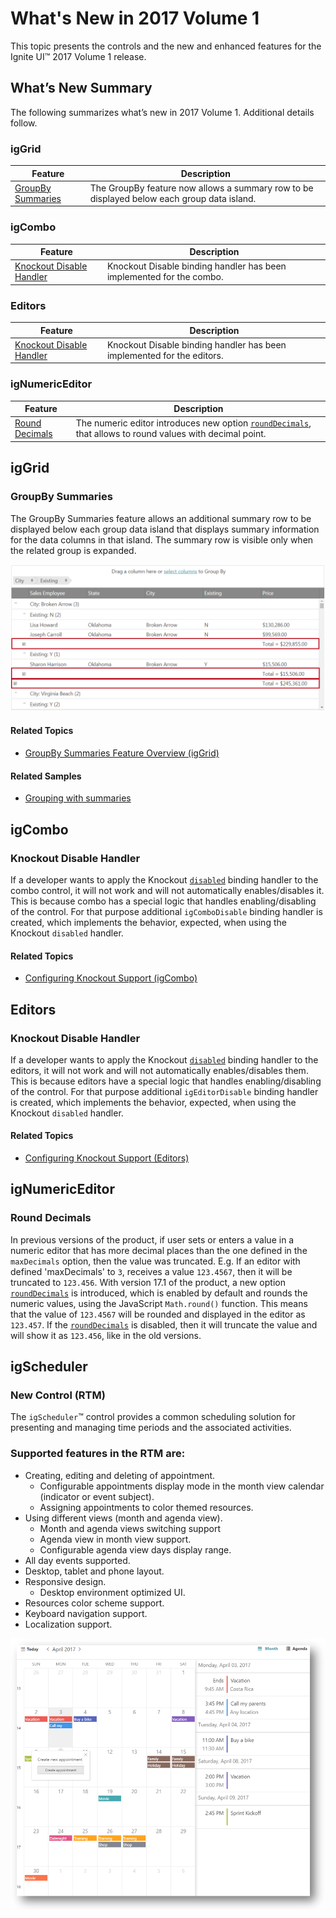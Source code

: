 ﻿<!--
|metadata|
{
    "fileName": "whats-new-in-2017-volume1",
    "controlName": [],
    "tags": []
}
|metadata|
-->

# What's New in 2017 Volume 1

This topic presents the controls and the new and enhanced features for the Ignite UI™ 2017 Volume 1 release.


## What’s New Summary

The following summarizes what’s new in 2017 Volume 1. Additional details follow.

### igGrid

Feature | Description
---|---
[GroupBy Summaries](#groupSummaries)| The GroupBy feature now allows a summary row to be displayed below each group data island.

### igCombo

Feature | Description
---|---
[Knockout Disable Handler](#comboKnockoutDisable)| Knockout Disable binding handler has been implemented for the combo.

### Editors

Feature | Description
---|---
[Knockout Disable Handler](#editorsKnockoutDisable)| Knockout Disable binding handler has been implemented for the editors.

### igNumericEditor

Feature | Description
---|---
[Round Decimals](#roundDecimals)| The numeric editor introduces new option [`roundDecimals`](ui.ignumericeditor#options:roundDecimals), that allows to round values with decimal point.


## igGrid

### <a id="groupSummaries"></a> GroupBy Summaries

The GroupBy Summaries feature allows an additional summary row to be displayed below each group data island that displays summary information for the data columns in that island. The summary row is visible only when the related group is expanded.

![](images/group-summaries.png)

#### Related Topics
-   [GroupBy Summaries Feature Overview (igGrid)](igGrid-GroupBy-Summaries.html)

#### Related Samples
-   [Grouping with summaries](%%SamplesUrl%%/grid/grouping)

## igCombo

### <a id="comboKnockoutDisable"></a> Knockout Disable Handler

If a developer wants to apply the Knockout [`disabled`](http://knockoutjs.com/documentation/disable-binding.html) binding handler to the combo control, it will not work and will not automatically enables/disables it. This is because combo has a special logic that handles enabling/disabling of the control. For that purpose additional `igComboDisable` binding handler is created, which implements the behavior, expected, when using the Knockout `disabled` handler.

#### Related Topics
-   [Configuring Knockout Support (igCombo)](igCombo-KnockoutJS-Support.html#)

## Editors

### <a id="editorsKnockoutDisable"></a> Knockout Disable Handler

If a developer wants to apply the Knockout [`disabled`](http://knockoutjs.com/documentation/disable-binding.html) binding handler to the editors, it will not work and will not automatically enables/disables them. This is because editors have a special logic that handles enabling/disabling of the control. For that purpose additional `igEditorDisable` binding handler is created, which implements the behavior, expected, when using the Knockout `disabled` handler.

#### Related Topics
-   [Configuring Knockout Support (Editors)](Configuring-Knockout-Support-%28Editors%29.html)
## igNumericEditor

### <a id="roundDecimals"></a> Round Decimals

In previous versions of the product, if user sets or enters a value in a numeric editor that has more decimal places than the one defined in the `maxDecimals` option, then the value was truncated. E.g. If an editor with defined 'maxDecimals' to `3`, receives a value `123.4567`, then it will be truncated to `123.456`. With version 17.1 of the product, a new option [`roundDecimals`](ui.ignumericeditor#options:roundDecimals) is introduced, which is enabled by default and rounds the numeric values, using the JavaScript `Math.round()` function. This means that the value of `123.4567` will be rounded and displayed in the editor as `123.457`. If the [`roundDecimals`](ui.ignumericeditor#options:roundDecimals) is disabled, then it will truncate the value and will show it as `123.456`, like in the old versions.

## <a id="igScheduler"></a> igScheduler
### New Control (RTM)

The `igScheduler`™ control provides a common scheduling solution for presenting and managing time periods and the associated activities.

### Supported features in the RTM are:
-   Creating, editing and deleting of appointment.
    -   Configurable appointments display mode in the month view calendar (indicator or event subject).
    -   Assigning appointments to color themed resources.
-   Using different views (month and agenda view).
    -   Month and agenda views switching support
    -   Agenda view in month view support.
    -   Configurable agenda view days display range.
-   All day events supported.
-   Desktop, tablet and phone layout.
-   Responsive design.
    -   Desktop environment optimized UI.
-   Resources color scheme support.
-   Keyboard navigation support.
-   Localization support.

![](../02_Controls/igScheduler/images/scheduler.png)
